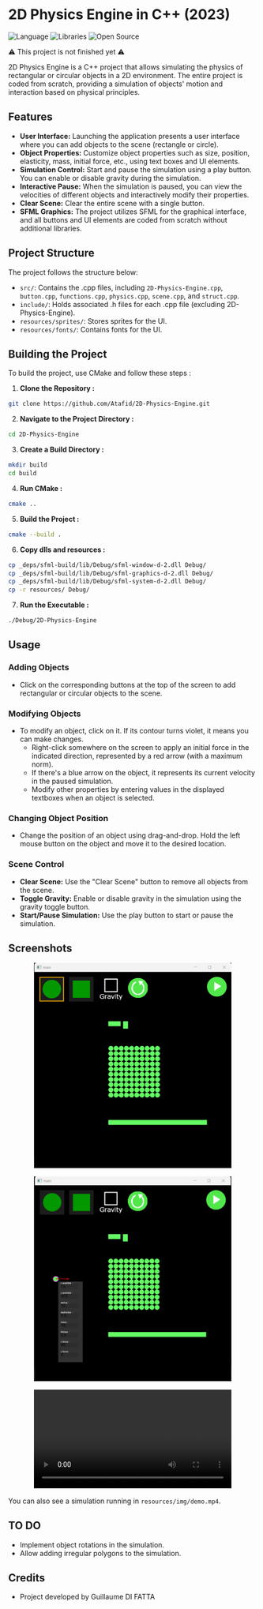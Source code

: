 # 2D Physics Engine in C++ (2023)

![Language](https://img.shields.io/badge/Language-C%2B%2B-0052cf)
![Libraries](https://img.shields.io/badge/Libraries-SFML-yellow)
![Open Source](https://badges.frapsoft.com/os/v2/open-source.svg?v=103)

⚠️ This project is not finished yet ⚠️

2D Physics Engine is a C++ project that allows simulating the physics of rectangular or circular objects in a 2D environment. The entire project is coded from scratch, providing a simulation of objects' motion and interaction based on physical principles.

## Features

- **User Interface:** Launching the application presents a user interface where you can add objects to the scene (rectangle or circle).
- **Object Properties:** Customize object properties such as size, position, elasticity, mass, initial force, etc., using text boxes and UI elements.
- **Simulation Control:** Start and pause the simulation using a play button. You can enable or disable gravity during the simulation.
- **Interactive Pause:** When the simulation is paused, you can view the velocities of different objects and interactively modify their properties.
- **Clear Scene:** Clear the entire scene with a single button.
- **SFML Graphics:** The project utilizes SFML for the graphical interface, and all buttons and UI elements are coded from scratch without additional libraries.

## Project Structure

The project follows the structure below:

- `src/`: Contains the .cpp files, including `2D-Physics-Engine.cpp`, `button.cpp`, `functions.cpp`, `physics.cpp`, `scene.cpp`, and `struct.cpp`.
- `include/`: Holds associated .h files for each .cpp file (excluding 2D-Physics-Engine).
- `resources/sprites/`: Stores sprites for the UI.
- `resources/fonts/`: Contains fonts for the UI.

## Building the Project

To build the project, use CMake and follow these steps :

1. **Clone the Repository :**

```bash
git clone https://github.com/Atafid/2D-Physics-Engine.git
```

2. **Navigate to the Project Directory :**

```bash
cd 2D-Physics-Engine
```

3. **Create a Build Directory :**

```bash
mkdir build
cd build
```

4. **Run CMake :**

```bash
cmake ..
```

5. **Build the Project :**

```bash
cmake --build .
```

6. **Copy dlls and resources :**

```bash
cp _deps/sfml-build/lib/Debug/sfml-window-d-2.dll Debug/
cp _deps/sfml-build/lib/Debug/sfml-graphics-d-2.dll Debug/
cp _deps/sfml-build/lib/Debug/sfml-system-d-2.dll Debug/
cp -r resources/ Debug/
```

7. **Run the Executable :**

```bash
./Debug/2D-Physics-Engine
```

## Usage

### Adding Objects

- Click on the corresponding buttons at the top of the screen to add rectangular or circular objects to the scene.

### Modifying Objects

- To modify an object, click on it. If its contour turns violet, it means you can make changes.
  - Right-click somewhere on the screen to apply an initial force in the indicated direction, represented by a red arrow (with a maximum norm).
  - If there's a blue arrow on the object, it represents its current velocity in the paused simulation.
  - Modify other properties by entering values in the displayed textboxes when an object is selected.

### Changing Object Position

- Change the position of an object using drag-and-drop. Hold the left mouse button on the object and move it to the desired location.

### Scene Control

- **Clear Scene:** Use the "Clear Scene" button to remove all objects from the scene.
- **Toggle Gravity:** Enable or disable gravity in the simulation using the gravity toggle button.
- **Start/Pause Simulation:** Use the play button to start or pause the simulation.

## Screenshots

<p align="center">
	<img src="resources/img/home.png" width="400">
</p>

<p align="center">
	<img src="resources/img/modif.png" width="400">
</p>

<p align="center">
	<video src="resources/img/simu.png" width="400">
</p>

You can also see a simulation running in `resources/img/demo.mp4`.

## TO DO

- Implement object rotations in the simulation.
- Allow adding irregular polygons to the simulation.

## Credits

- Project developed by Guillaume DI FATTA
